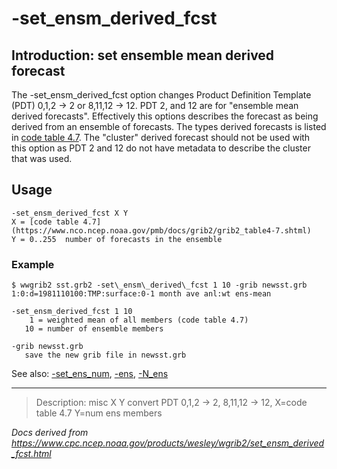 # -set_ensm_derived_fcst

## Introduction: set ensemble mean derived forecast

The -set_ensm_derived_fcst option changes
Product Definition Template (PDT) 0,1,2 -> 2 or 8,11,12 -> 12. PDT 2, and 12
are for "ensemble mean derived forecasts". Effectively this options describes the forecast
as being derived from an ensemble of forecasts. The types derived forecasts is listed in
[code table 4.7](https://www.nco.ncep.noaa.gov/pmb/docs/grib2/grib2_table4-7.shtml).
The "cluster" derived forecast should not be used with this option as PDT 2 and 12 do not
have metadata to describe the cluster that was used.

## Usage

```
-set_ensm_derived_fcst X Y
X = [code table 4.7](https://www.nco.ncep.noaa.gov/pmb/docs/grib2/grib2_table4-7.shtml)
Y = 0..255  number of forecasts in the ensemble
```

### Example

```
$ wwgrib2 sst.grb2 -set\_ensm\_derived\_fcst 1 10 -grib newsst.grb
1:0:d=1981110100:TMP:surface:0-1 month ave anl:wt ens-mean

-set_ensm_derived_fcst 1 10
    1 = weighted mean of all members (code table 4.7)
   10 = number of ensemble members

-grib newsst.grb
   save the new grib file in newsst.grb
```

See also:
[-set_ens_num](set_ens_num.md),
[-ens](ens.md),
[-N_ens](N_ens.md)

---

> Description: misc X Y convert PDT 0,1,2 -> 2, 8,11,12 -> 12, X=code table 4.7 Y=num ens members

_Docs derived from <https://www.cpc.ncep.noaa.gov/products/wesley/wgrib2/set_ensm_derived_fcst.html>_
